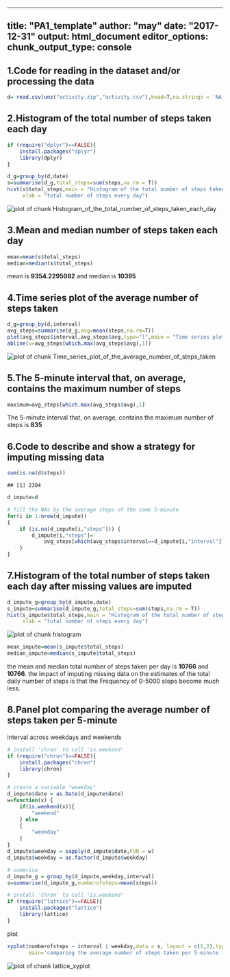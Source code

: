 

---
title: "PA1_template"
author: "may"
date: "2017-12-31"
output: html_document
editor_options: 
chunk_output_type: console
---



## 1.Code for reading in the dataset and/or processing the data

```r
d= read.csv(unz("activity.zip","activity.csv"),head=T,na.strings = 'NA')
```

## 2.Histogram of the total number of steps taken each day  

```r
if (require("dplyr")==FALSE){
    install.packages("dplyr")
    library(dplyr)
}
```


```r
d_g=group_by(d,date)
s=summarise(d_g,total_steps=sum(steps,na.rm = T))
hist(s$total_steps,main = "Histogram of the total number of steps taken each day",
     xlab = "total number of steps every day")
```

![plot of chunk Histogram_of_the_total_number_of_steps_taken_each_day](figure/Histogram_of_the_total_number_of_steps_taken_each_day-1.png)

## 3.Mean and median number of steps taken each day

```r
mean=mean(s$total_steps)
median=median(s$total_steps)
```
mean is **9354.2295082** and median is **10395**

## 4.Time series plot of the average number of steps taken

```r
d_g=group_by(d,interval)
avg_steps=summarise(d_g,avg=mean(steps,na.rm=T))
plot(avg_steps$interval,avg_steps$avg,type="l",main = "Time series plot of the average number of steps taken")
abline(v=avg_steps[which.max(avg_steps$avg),1])
```

![plot of chunk Time_series_plot_of_the_average_number_of_steps_taken](figure/Time_series_plot_of_the_average_number_of_steps_taken-1.png)

## 5.The 5-minute interval that, on average, contains the maximum number of steps 

```r
maximum=avg_steps[which.max(avg_steps$avg),1]
```
The 5-minute interval that, on average, contains the maximum number of steps 
is **835**

## 6.Code to describe and show a strategy for imputing missing data

```r
sum(is.na(d$steps))
```

```
## [1] 2304
```

```r
d_impute=d

# fill the NAs by the average steps of the same 5-minute
for(i in 1:nrow(d_impute))
{
    if (is.na(d_impute[i,"steps"])) {
        d_impute[i,"steps"]=
            avg_steps[which(avg_steps$interval==d_impute[i,"interval"]),"avg"]
    }
}
```

## 7.Histogram of the total number of steps taken each day after missing values are imputed

```r
d_impute_g=group_by(d_impute,date)
s_impute=summarise(d_impute_g,total_steps=sum(steps,na.rm = T))
hist(s_impute$total_steps,main = "Histogram of the total number of steps taken each day after missing values are imputed",
     xlab = "total number of steps every day")
```

![plot of chunk histogram](figure/histogram-1.png)

```r
mean_impute=mean(s_impute$total_steps)
median_impute=median(s_impute$total_steps)
```
the mean and median total number of steps taken per day is **10766** and **10766**. the impact of imputing missing data on the estimates of the total daily number of steps is that the Frequency of 0-5000 steps become much less. 


## 8.Panel plot comparing the average number of steps taken per 5-minute 
interval across weekdays and weekends

```r
# install 'chron' to call 'is.weekend'
if (require("chron")==FALSE){
    install.packages("chron")
    library(chron)
}
```



```r
# create a variable "weekday"
d_impute$date = as.Date(d_impute$date)
w=function(x) {
    if(is.weekend(x)){
        "weekend"
    } else
    {
        "weekday"
    }
}
d_impute$weekday = sapply(d_impute$date,FUN = w)
d_impute$weekday = as.factor(d_impute$weekday)

# summrise
d_impute_g = group_by(d_impute,weekday,interval)
s=summarise(d_impute_g,numberofsteps=mean(steps))
```


```r
# install 'chron' to call 'is.weekend'
if (require("lattice")==FALSE){
    install.packages("lattice")
    library(lattice)
}
```

plot

```r
xyplot(numberofsteps ~ interval | weekday,data = s, layout = c(1,2),type="l",
       main='comparing the average number of steps taken per 5-minute interval across weekdays and weekends')
```

![plot of chunk lattice_xyplot](figure/lattice_xyplot-1.png)


